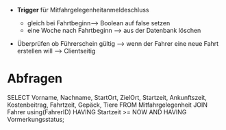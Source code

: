 - __Trigger__ für Mitfahrgelegenheitanmeldeschluss
	- gleich bei Fahrtbeginn--> Boolean auf false setzen
	- eine Woche nach Fahrtbeginn --> aus der Datenbank löschen

- Überprüfen ob Führerschein gültig --> wenn der Fahrer eine neue Fahrt erstellen will --> Clientseitig


# Abfragen
SELECT Vorname, Nachname, StartOrt, ZielOrt, Startzeit, Ankunftszeit, Kostenbeitrag, Fahrtzeit, Gepäck, Tiere
FROM Mitfahrgelegenheit
JOIN Fahrer using(FahrerID)
HAVING Startzeit >= NOW
AND
HAVING Vormerkungsstatus;